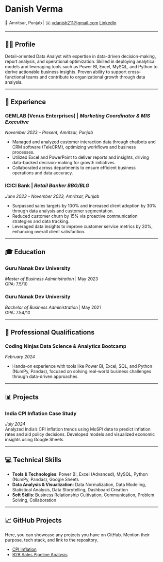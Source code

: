 # Danish Verma

📍 Amritsar, Punjab |  ✉️ [vdanish211@gmail.com](mailto:vdanish211@gmail.com)  [LinkedIn](https://www.linkedin.com/in/danishverma/)

---

## 👨‍💼 Profile

Detail-oriented Data Analyst with expertise in data-driven decision-making, report analysis, and operational optimization. Skilled in deploying analytical models and leveraging tools such as Power BI, Excel, MySQL, and Python to derive actionable business insights. Proven ability to support cross-functional teams and contribute to organizational growth through data analysis.

---

## 💼 Experience

### **GEMLAB (Venus Enterprises)** | *Marketing Coordinator & MIS Executive*  
*November 2023 – Present, Amritsar, Punjab*

- Managed and analyzed customer interaction data through chatbots and CRM software (TeleCRM), optimizing workflows and business processes.
- Utilized Excel and PowerPoint to deliver reports and insights, driving data-backed decision-making for growth initiatives.
- Collaborated across departments to ensure efficient business operations and data accuracy.

### **ICICI Bank** | *Retail Banker BBG/BLG*  
*June 2023 – November 2023, Amritsar, Punjab*

- Surpassed sales targets by 100% and increased client adoption by 30% through data analysis and customer segmentation.
- Reduced customer churn by 15% via proactive communication strategies and data tracking.
- Leveraged data insights to improve customer service metrics by 20%, enhancing overall client satisfaction.

---

## 🎓 Education

### **Guru Nanak Dev University**  
*Master of Business Administration* | May 2023  
GPA: 7.5/10

### **Guru Nanak Dev University**  
*Bachelor of Business Administration* | May 2021  
GPA: 7.54/10

---

## 📜 Professional Qualifications

### **Coding Ninjas Data Science & Analytics Bootcamp**  
*February 2024*

- Hands-on experience with tools like Power BI, Excel, SQL, and Python (NumPy, Pandas), focused on solving real-world business challenges through data-driven approaches.

---

## 📊 Projects

### **India CPI Inflation Case Study**  
*July 2024*  
Analyzed India’s CPI inflation trends using MoSPI data to predict inflation rates and aid policy decisions. Developed models and visualized economic insights using Google Sheets.

---

## 💻 Technical Skills

- **Tools & Technologies**: Power BI, Excel (Advanced), MySQL, Python (NumPy, Pandas), Google Sheets
- **Data Analysis & Visualization**: Data Normalization, Data Modeling, Statistical Analysis, Data Storytelling, Dashboard Creation
- **Soft Skills**: Business Relationship Cultivation, Communication, Problem Solving, Collaboration

---

## 📈 GitHub Projects

Here, you can showcase any projects you have on GitHub. Mention their purpose, tech stack, and link to the repository.

- [CPI Inflation](https://docs.google.com/spreadsheets/d/1l2pfT-Y42X7J32lvJ7-AoOeLITdhD-78h7abJ_dFDCA/edit?gid=1034183881#gid=1034183881)
- [B2B Sales Pipeline Analysis](https://github.com/danishverma21/B2B-Sales-Pipeline-Analysis)

